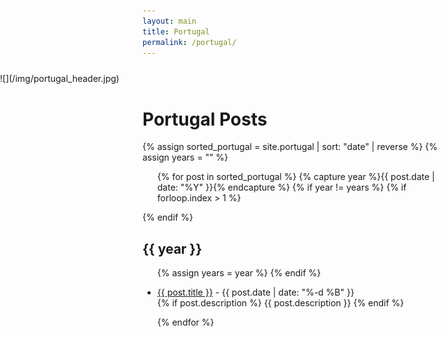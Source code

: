 ```yaml
---
layout: main
title: Portugal
permalink: /portugal/
---
```

<span style="display: block; width: 100vw; margin-left: calc(50% - 50vw); margin-right: calc(50% - 50vw); margin-top: 25px;">
![](/img/portugal_header.jpg)
</span>

<div class="page-header">
  <h1>Portugal Posts</h1>
</div>
<div>
  {% assign sorted_portugal = site.portugal | sort: "date" | reverse %}
  {% assign years = "" %}
  <ul>
    {% for post in sorted_portugal %}
      {% capture year %}{{ post.date | date: "%Y" }}{% endcapture %}
      {% if year != years %}
        {% if forloop.index > 1 %}</ul>{% endif %}
        <h2>{{ year }}</h2>
        <ul>
        {% assign years = year %}
      {% endif %}
      <li>
        <p>
          <a href="{{ post.url }}">{{ post.title }}</a> -
          <span>{{ post.date | date: "%-d %B" }}</span>
        <br/>
        {% if post.description %}
          {{ post.description }}
        {% endif %}
        </p>
      </li>
    {% endfor %}
  </ul>

